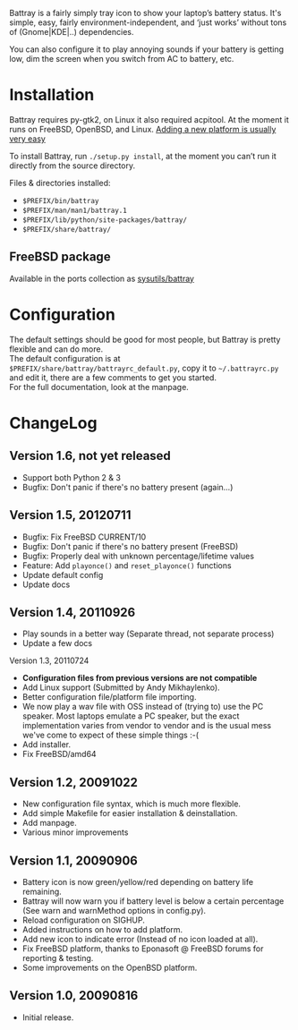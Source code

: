 Battray is a fairly simply tray icon to show your laptop’s battery status.
It's simple, easy, fairly environment-independent, and ‘just works’ without
tons of (Gnome|KDE|..) dependencies.

You can also configure it to play annoying sounds if your battery is getting low,
dim the screen when you switch from AC to battery, etc.

Installation
============
Battray requires py-gtk2, on Linux it also required acpitool. At the moment it
runs on FreeBSD, OpenBSD, and Linux. [Adding a new platform is usually very
easy][1]

To install Battray, run `./setup.py install`, at the moment you can’t run it
directly from the source directory.

Files & directories installed:

- `$PREFIX/bin/battray`
- `$PREFIX/man/man1/battray.1`
- `$PREFIX/lib/python/site-packages/battray/`
- `$PREFIX/share/battray/`

FreeBSD package
---------------
Available in the ports collection as [sysutils/battray](http://www.freshports.org/sysutils/battray/)

Configuration
=============
The default settings should be good for most people, but Battray is pretty
flexible and can do more.  
The default configuration is at `$PREFIX/share/battray/battrayrc_default.py`,
copy it to `~/.battrayrc.py` and edit it, there are a few comments to get you
started.  
For the full documentation, look at the manpage.

ChangeLog
=========
Version 1.6, not yet released
--------------------
- Support both Python 2 & 3
- Bugfix: Don't panic if there's no battery present (again...)

Version 1.5, 20120711
---------------------
- Bugfix: Fix FreeBSD CURRENT/10
- Bugfix: Don't panic if there's no battery present (FreeBSD)
- Bugfix: Properly deal with unknown percentage/lifetime values
- Feature: Add `playonce()` and `reset_playonce()` functions
- Update default config
- Update docs

Version 1.4, 20110926
---------------------
- Play sounds in a better way (Separate thread, not separate process)
- Update a few docs

Version 1.3, 20110724

- **Configuration files from previous versions are not compatible**
- Add Linux support (Submitted by Andy Mikhaylenko).
- Better configuration file/platform file importing.
- We now play a wav file with OSS instead of (trying to) use the PC speaker. Most laptops emulate a PC speaker, but the exact implementation varies from vendor to vendor and is the usual mess we've come to expect of these simple things :-(
- Add installer.
- Fix FreeBSD/amd64

Version 1.2, 20091022
---------------------
- New configuration file syntax, which is much more flexible.
- Add simple Makefile for easier installation & deinstallation.
- Add manpage.
- Various minor improvements

Version 1.1, 20090906
---------------------
- Battery icon is now green/yellow/red depending on battery life remaining.
- Battray will now warn you if battery level is below a certain percentage (See warn and warnMethod options in config.py).
- Reload configuration on SIGHUP.
- Added instructions on how to add platform.
- Add new icon to indicate error (Instead of no icon loaded at all).
- Fix FreeBSD platform, thanks to Eponasoft @ FreeBSD forums for reporting & testing.
- Some improvements on the OpenBSD platform.

Version 1.0, 20090816
---------------------
- Initial release.

[1]: https://bitbucket.org/Carpetsmoker/battray/src/db6f2319bb8de35440845902a849c67798ef7fce/battray/platforms/README.TXT?at=default
